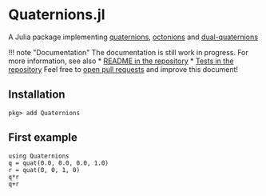 # Quaternions.jl

A Julia package implementing [quaternions](https://en.wikipedia.org/wiki/Quaternion), [octonions](https://en.wikipedia.org/wiki/Octonion) and [dual-quaternions](https://en.wikipedia.org/wiki/Dual_quaternion)

!!! note "Documentation"
    The documentation is still work in progress.
    For more information, see also
    * [README in the repository](https://github.com/JuliaGeometry/Quaternions.jl)
    * [Tests in the repository](https://github.com/JuliaGeometry/Quaternions.jl/tree/master/test)
    Feel free to [open pull requests](https://github.com/JuliaGeometry/Quaternions.jl/pulls) and improve this document!

## Installation
```
pkg> add Quaternions
```

## First example

```@repl
using Quaternions
q = quat(0.0, 0.0, 0.0, 1.0)
r = quat(0, 0, 1, 0)
q*r
q+r
```

